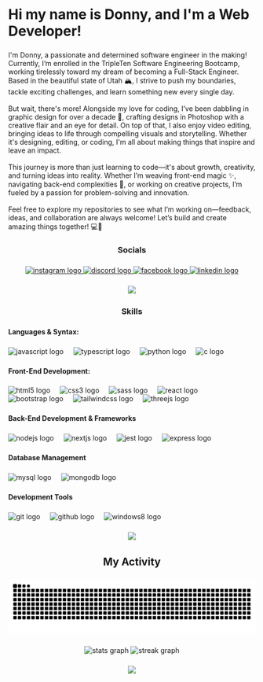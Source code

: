 <h1 align="left">Hi my name is Donny, and I'm a Web Developer!</h1>

###

<p align="left">I'm Donny, a passionate and determined software engineer in the making! Currently, I’m enrolled in the TripleTen Software Engineering Bootcamp, working tirelessly toward my dream of becoming a Full-Stack Engineer. Based in the beautiful state of Utah 🏔️, I strive to push my boundaries, tackle exciting challenges, and learn something new every single day.<br><br>But wait, there's more! Alongside my love for coding, I’ve been dabbling in graphic design for over a decade 🎨, crafting designs in Photoshop with a creative flair and an eye for detail. On top of that, I also enjoy video editing, bringing ideas to life through compelling visuals and storytelling. Whether it's designing, editing, or coding, I'm all about making things that inspire and leave an impact.<br><br>This journey is more than just learning to code—it's about growth, creativity, and turning ideas into reality. Whether I’m weaving front-end magic ✨, navigating back-end complexities 🔧, or working on creative projects, I’m fueled by a passion for problem-solving and innovation.<br><br>Feel free to explore my repositories to see what I’m working on—feedback, ideas, and collaboration are always welcome! Let’s build and create amazing things together! 💻🌟</p>

###

<h3 align="center">Socials</h3>

###

<div align="center">
  <a href="https://www.instagram.com/donnyyvenyaaa?igsh=MWZsaGp0Nm1zMW9waA%3D%3D&utm_source=qr" target="_blank">
    <img src="https://img.shields.io/static/v1?message=Instagram&logo=instagram&label=&color=E4405F&logoColor=white&labelColor=&style=for-the-badge" height="35" alt="instagram logo"  />
  </a>
  <a href="https://discord.com/users/1294427580690202679" target="_blank">
    <img src="https://img.shields.io/static/v1?message=Discord&logo=discord&label=&color=7289DA&logoColor=white&labelColor=&style=for-the-badge" height="35" alt="discord logo"  />
  </a>
  <a href="https://www.facebook.com/share/15LcU5HasS/?mibextid=LQQJ4d" target="_blank">
    <img src="https://img.shields.io/static/v1?message=Facebook&logo=facebook&label=&color=1877F2&logoColor=white&labelColor=&style=for-the-badge" height="35" alt="facebook logo"  />
  </a>
  <a href="www.linkedin.com/in/donovan-jabbar-b99955302" target="_blank">
    <img src="https://img.shields.io/static/v1?message=LinkedIn&logo=linkedin&label=&color=0077B5&logoColor=white&labelColor=&style=for-the-badge" height="35" alt="linkedin logo"  />
  </a>
</div>

###

<div align="center">
  <img height="10" src="https://user-images.githubusercontent.com/73097560/115834477-dbab4500-a447-11eb-908a-139a6edaec5c.gif"  />
</div>

###

<h3 align="center">Skills</h3>

###

<h4 align="left">Languages & Syntax:</h4>

###

<div align="left">
  <img src="https://cdn.jsdelivr.net/gh/devicons/devicon/icons/javascript/javascript-original.svg" height="30" alt="javascript logo"  />
  <img width="12" />
  <img src="https://cdn.jsdelivr.net/gh/devicons/devicon/icons/typescript/typescript-original.svg" height="30" alt="typescript logo"  />
  <img width="12" />
  <img src="https://cdn.jsdelivr.net/gh/devicons/devicon/icons/python/python-original.svg" height="30" alt="python logo"  />
  <img width="12" />
  <img src="https://cdn.jsdelivr.net/gh/devicons/devicon/icons/c/c-original.svg" height="30" alt="c logo"  />
</div>

###

<h4 align="left">Front-End Development:</h4>

###

<div align="left">
  <img src="https://cdn.jsdelivr.net/gh/devicons/devicon/icons/html5/html5-original.svg" height="30" alt="html5 logo"  />
  <img width="12" />
  <img src="https://cdn.jsdelivr.net/gh/devicons/devicon/icons/css3/css3-original.svg" height="30" alt="css3 logo"  />
  <img width="12" />
  <img src="https://cdn.jsdelivr.net/gh/devicons/devicon/icons/sass/sass-original.svg" height="30" alt="sass logo"  />
  <img width="12" />
  <img src="https://cdn.jsdelivr.net/gh/devicons/devicon/icons/react/react-original.svg" height="30" alt="react logo"  />
  <img width="12" />
  <img src="https://cdn.jsdelivr.net/gh/devicons/devicon/icons/bootstrap/bootstrap-original.svg" height="30" alt="bootstrap logo"  />
  <img width="12" />
  <img src="https://cdn.simpleicons.org/tailwindcss/06B6D4" height="30" alt="tailwindcss logo"  />
  <img width="12" />
  <img src="https://skillicons.dev/icons?i=threejs" height="30" alt="threejs logo"  />
</div>

###

<h4 align="left">Back-End Development & Frameworks</h4>

###

<div align="left">
  <img src="https://cdn.jsdelivr.net/gh/devicons/devicon/icons/nodejs/nodejs-original.svg" height="30" alt="nodejs logo"  />
  <img width="12" />
  <img src="https://cdn.jsdelivr.net/gh/devicons/devicon/icons/nextjs/nextjs-original.svg" height="30" alt="nextjs logo"  />
  <img width="12" />
  <img src="https://cdn.jsdelivr.net/gh/devicons/devicon/icons/jest/jest-plain.svg" height="30" alt="jest logo"  />
  <img width="12" />
  <img src="https://cdn.jsdelivr.net/gh/devicons/devicon/icons/express/express-original.svg" height="30" alt="express logo"  />
</div>

###

<h4 align="left">Database Management</h4>

###

<div align="left">
  <img src="https://cdn.jsdelivr.net/gh/devicons/devicon/icons/mysql/mysql-original.svg" height="30" alt="mysql logo"  />
  <img width="12" />
  <img src="https://cdn.jsdelivr.net/gh/devicons/devicon/icons/mongodb/mongodb-original.svg" height="30" alt="mongodb logo"  />
</div>

###

<h4 align="left">Development Tools</h4>

###

<div align="left">
  <img src="https://cdn.jsdelivr.net/gh/devicons/devicon/icons/git/git-original.svg" height="30" alt="git logo"  />
  <img width="12" />
  <img src="https://cdn.jsdelivr.net/gh/devicons/devicon/icons/github/github-original.svg" height="30" alt="github logo"  />
  <img width="12" />
  <img src="https://cdn.jsdelivr.net/gh/devicons/devicon/icons/windows8/windows8-original.svg" height="30" alt="windows8 logo"  />
</div>

###

<div align="center">
  <img height="10" src="https://user-images.githubusercontent.com/73097560/115834477-dbab4500-a447-11eb-908a-139a6edaec5c.gif"  />
</div>

###

<h2 align="center">My Activity</h2>

###
<div align="center">
  <picture>
  <source media="(prefers-color-scheme: dark)" srcset="https://raw.githubusercontent.com/donnyjb06/donnyjb06/output/github-snake-dark.svg" />
  <source media="(prefers-color-scheme: light)" srcset="https://raw.githubusercontent.com/donnyjb06/donnyjb06/output/github-snake.svg" />
  <img alt="github-snake" src="https://raw.githubusercontent.com/donnyjb06/donnyjb06/output/github-snake.svg" />
</picture>
</div>


###

<div align="center">
  <img src="https://github-readme-stats.vercel.app/api?username=donnyjb06&hide_title=false&hide_rank=false&show_icons=true&include_all_commits=true&count_private=true&disable_animations=false&theme=merko&locale=en&hide_border=true" height="150" alt="stats graph"  />
  <img src="https://streak-stats.demolab.com?user=donnyjb06&locale=en&mode=daily&theme=merko&hide_border=true&border_radius=11&date_format=j%20M%5B%20Y%5D" height="150" alt="streak graph"  />
</div>

###

<div align="center">
  <img src="https://visitor-badge.laobi.icu/badge?page_id=donnyjb06.donnyjb06&left_color=darkolivegreen&right_color=yellowgreen"  />
</div>

###
